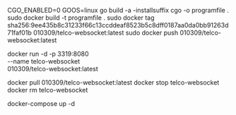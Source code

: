 
CGO_ENABLED=0 GOOS=linux go build -a -installsuffix cgo -o programfile .
sudo docker build -t programfile .
sudo docker tag sha256:9ee435b8c31233f66c13ccddeaf8523b5c8dff0187aa0da0bb91263d71faf01b 010309/telco-websocket:latest
sudo  docker push 010309/telco-websocket:latest

docker run -d -p 3319:8080 \
--name telco-websocket \
010309/telco-websocket:latest


docker pull 010309/telco-websocket:latest
docker stop telco-websocket
docker rm telco-websocket

docker-compose up -d 

